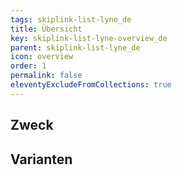 ```yaml
---
tags: skiplink-list-lyne_de
title: Übersicht
key: skiplink-list-lyne-overview_de
parent: skiplink-list-lyne_de
icon: overview
order: 1
permalink: false
eleventyExcludeFromCollections: true
---
```


## Zweck

## Varianten

